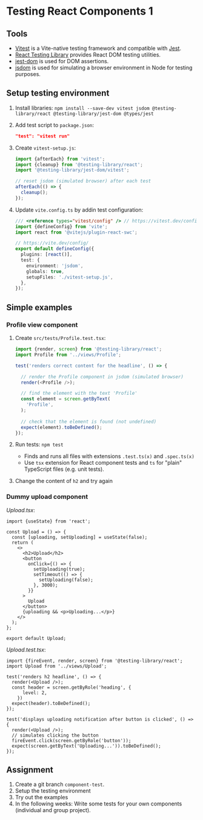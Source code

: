 # Testing React Components 1

## Tools

- [Vitest](https://vitest.dev/guide/) is a Vite-native testing framework and compatible with [Jest](https://jestjs.io/).
- [React Testing Library](https://github.com/testing-library/react-testing-library/blob/main/README.md) provides React DOM testing utilities.
- [jest-dom](https://github.com/testing-library/jest-dom/blob/main/README.md) is used for DOM assertions.
- [jsdom](https://github.com/jsdom/jsdom/blob/main/README.md) is used for simulating a browser environment in Node for testing purposes.

## Setup testing environment

1. Install libraries: `npm install --save-dev vitest jsdom @testing-library/react @testing-library/jest-dom @types/jest`
1. Add test script to `package.json`:

    ```json
    "test": "vitest run"
    ```

1. Create `vitest-setup.js`:

    ```js
    import {afterEach} from 'vitest';
    import {cleanup} from '@testing-library/react';
    import '@testing-library/jest-dom/vitest';

    // reset jsdom (simulated browser) after each test
    afterEach(() => {
      cleanup();
    });
    ```

1. Update `vite.config.ts` by addin test configuration:

    ```ts
    /// <reference types="vitest/config" /> // https://vitest.dev/config/
    import {defineConfig} from 'vite';
    import react from '@vitejs/plugin-react-swc';

    // https://vite.dev/config/
    export default defineConfig({
      plugins: [react()],
      test: {
        environment: 'jsdom',
        globals: true,
        setupFiles: './vitest-setup.js',
      },
    });
    ```

## Simple examples

### Profile view component

1. Create `src/tests/Profile.test.tsx`:

    ```ts
    import {render, screen} from '@testing-library/react';
    import Profile from '../views/Profile';

    test('renders correct content for the headline', () => {

      // render the Profile component in jsdom (simulated browser)
      render(<Profile />);

      // find the element with the text 'Profile'
      const element = screen.getByText(
        'Profile',
      );
      
      // check that the element is found (not undefined)
      expect(element).toBeDefined();
    });
    ```

1. Run tests: `npm test`
   - Finds and runs all files with extensions `.test.ts(x)` and `.spec.ts(x)`
   - Use `tsx` extension for React component tests and `ts` for "plain" TypeScript files (e.g. unit tests).
1. Change the content of `h2` and try again

### Dummy upload component

_Upload.tsx_:

```tsx
import {useState} from 'react';

const Upload = () => {
  const [uploading, setUploading] = useState(false);
  return (
    <>
      <h2>Upload</h2>
      <button
        onClick={() => {
          setUploading(true);
          setTimeout(() => {
            setUploading(false);
          }, 3000);
        }}
      >
        Upload
      </button>
      {uploading && <p>Uploading...</p>}
    </>
  );
};

export default Upload;
```

_Upload.test.tsx_:

```tsx
import {fireEvent, render, screen} from '@testing-library/react';
import Upload from '../views/Upload';

test('renders h2 headline', () => {
  render(<Upload />);
  const header = screen.getByRole('heading', {
      level: 2,
    })
  expect(header).toBeDefined();
});

test('displays uploading notification after button is clicked', () => {
  render(<Upload />);
  // simulates clicking the button
  fireEvent.click(screen.getByRole('button'));
  expect(screen.getByText('Uploading...')).toBeDefined();
});
```

## Assignment

1. Create a git branch `component-test`.
1. Setup the testing environment
1. Try out the examples
1. In the following weeks: Write some tests for your own components (individual and group project).
